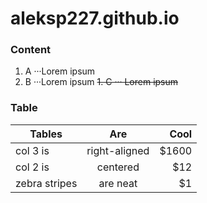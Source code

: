 # aleksp227.github.io

### Content
1. A
···Lorem ipsum
1. B
···Lorem ipsum
~~1. C
··· Lorem ipsum~~

### Table
| Tables        | Are           | Cool  |
| ------------- |:-------------:| -----:|
| col 3 is      | right-aligned | $1600 |
| col 2 is      | centered      |   $12 |
| zebra stripes | are neat      |    $1 |
